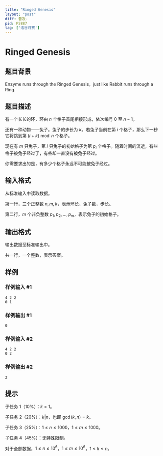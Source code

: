 ```yaml
---
title: "Ringed Genesis"
layout: "post"
diff: 普及-
pid: P5887
tag: ['洛谷月赛']
---
```

# Ringed Genesis
## 题目背景

Enzyme runs through the Ringed Genesis，just like Rabbit runs through a Ring. 
## 题目描述

有一个长长的环，环由 $n$ 个格子首尾相接形成，依次编号 $0$ 至 $n-1$。

还有一种动物——兔子。兔子的步长为 $k$。若兔子当前在第 $i$ 个格子，那么下一秒它将跳到第 $(i+k)\bmod n$ 个格子。

现在有 $m$ 只兔子，第 $i$ 只兔子的初始格子为第 $p_i$ 个格子。随着时间的流逝，有些格子被兔子经过了，有些却一直没有被兔子经过。

你需要求出的是，有多少个格子永远不可能被兔子经过。
## 输入格式

从标准输入中读取数据。

第一行，三个正整数 $n,m,k$，表示环长，兔子数，步长。

第二行，$m$ 个非负整数 $p_1,p_2,\dots,p_m$，表示兔子的初始格子。
## 输出格式

输出数据至标准输出中。

共一行，一个整数，表示答案。
## 样例

### 样例输入 #1
```
4 2 2
0 1

```
### 样例输出 #1
```
0
```
### 样例输入 #2
```
4 2 2
0 2

```
### 样例输出 #2
```
2
```
## 提示

子任务 1（$10\%$）：$k=1$。

子任务 2（$20\%$）：$k|n$，也即 $\gcd(k,n)=k$。

子任务 3（$25\%$）：$1\leq n\leq 1000$，$1\leq m\leq 1000$。

子任务 4（$45\%$）：无特殊限制。

对于全部数据，$1 \leq n \leq 10^6$，$1 \leq m \leq 10^6$，$1 \leq k \leq n$。
